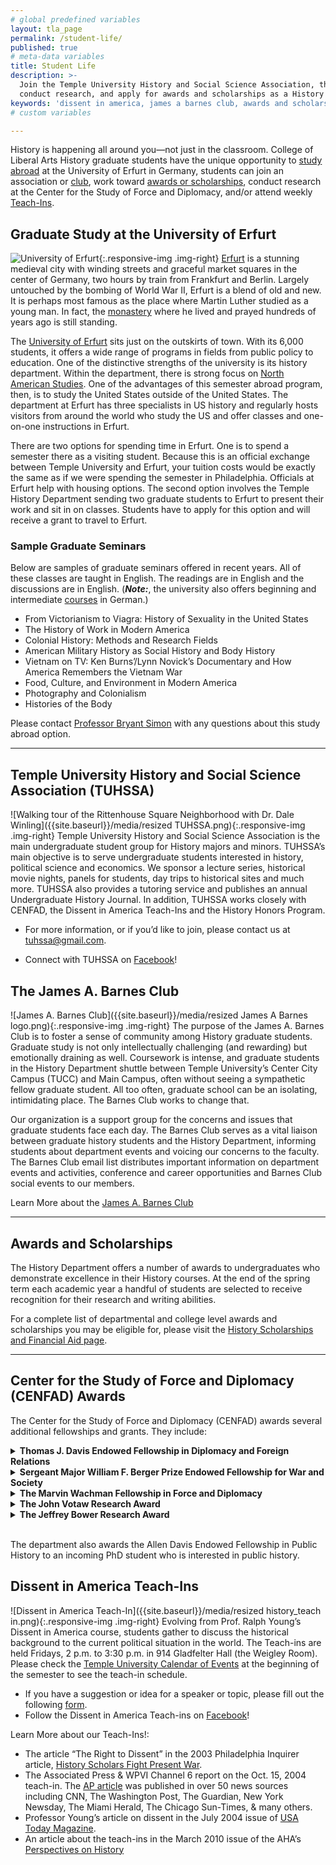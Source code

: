 ```yaml
---
# global predefined variables
layout: tla_page
permalink: /student-life/
published: true
# meta-data variables
title: Student Life
description: >-
  Join the Temple University History and Social Science Association, the James A. Barnes Club, attend Teach-ins,
  conduct research, and apply for awards and scholarships as a History student at Temple University’s College of Liberal Arts.
keywords: 'dissent in america, james a barnes club, awards and scholarships'
# custom variables

---
```

History is happening all around you—not just in the classroom. College of Liberal Arts History graduate students have the unique opportunity to [study abroad](graduate-study-at-the-university-of-erfurt) at the University of Erfurt in Germany, students can join an association or [club](#the-james-a-barnes-club), work toward [awards or scholarships](#awards-and-scholarships), conduct research at the Center for the Study of Force and Diplomacy, and/or attend weekly [Teach-Ins](#dissent-in-america-teach-ins). 

## Graduate Study at the University of Erfurt
![University of Erfurt]({{site.baseurl}}/media/resizederfurt.jpg){:.responsive-img .img-right}
[Erfurt](https://www.thecrazytourist.com/15-best-things-erfurt-germany/) is a stunning medieval city with winding streets and graceful market squares in the center of Germany, two hours by train from Frankfurt and Berlin. Largely untouched by the bombing of World War II, Erfurt is a blend of old and new. It is perhaps most famous as the place where Martin Luther studied as a young man. In fact, the [monastery](https://europeforvisitors.com/germany/erfurt/erfurt-augustinerkloster.htm) where he lived and prayed hundreds of years ago is still standing.

The [University of Erfurt](https://www.uni-erfurt.de/en/university-of-erfurt/) sits just on the outskirts of town. With its 6,000 students, it offers a wide range of programs in fields from public policy to education. One of the distinctive strengths of the university is its history department. Within the department, there is strong focus on [North American Studies](https://www.uni-erfurt.de/en/geschichte/north-american-history/). One of the advantages of this semester abroad program, then, is to study the United States outside of the United States. The department at Erfurt has three specialists in US history and regularly hosts visitors from around the world who study the US and offer classes and one-on-one instructions in Erfurt.  

There are two options for spending time in Erfurt. One is to spend a semester there as a visiting student. Because this is an official exchange between Temple University and Erfurt, your tuition costs would be exactly the same as if we were spending the semester in Philadelphia. Officials at Erfurt help with housing options. The second option involves the Temple History Department sending two graduate students to Erfurt to present their work and sit in on classes. Students have to apply for this option and will receive a grant to travel to Erfurt.

### Sample Graduate Seminars
Below are samples of graduate seminars offered in recent years. All of these classes are taught in English. The readings are in English and the discussions are in English. (_**Note:**_, the university also offers beginning and intermediate [courses](https://www.uni-erfurt.de/en/international/visiting-scholars/living-in-erfurt/language-courses/) in German.)  

- From Victorianism to Viagra: History of Sexuality in the United States
- The History of Work in Modern America
- Colonial History: Methods and Research Fields
- American Military History as Social History and Body History
- Vietnam on TV: Ken Burns’/Lynn Novick’s Documentary and How America Remembers the Vietnam War
- Food, Culture, and Environment in Modern America
- Photography and Colonialism
- Histories of the Body

Please contact [Professor Bryant Simon](mailto:brysimon@temple.edu) with any questions about this study abroad option.  

___

## Temple University History and Social Science Association (TUHSSA)
![Walking tour of the Rittenhouse Square Neighborhood with Dr. Dale Winling]({{site.baseurl}}/media/resized TUHSSA.png){:.responsive-img .img-right}
Temple University History and Social Science Association is the main undergraduate student group for History majors and minors. TUHSSA’s main objective is to serve undergraduate students interested in history, political science and economics. We sponsor a lecture series, historical movie nights, panels for students, day trips to historical sites and much more. TUHSSA also provides a tutoring service and publishes an annual Undergraduate History Journal. In addition, TUHSSA works closely with CENFAD, the Dissent in America Teach-Ins and the History Honors Program.

- For more information, or if you’d like to join, please contact us at [tuhssa@gmail.com](mailto:tuhssa@gmail.com). 

- Connect with TUHSSA on [Facebook](http://www.facebook.com/group.php?gid=72543762899)! 

## The James A. Barnes Club
![James A. Barnes Club]({{site.baseurl}}/media/resized James A Barnes logo.png){:.responsive-img .img-right}
The purpose of the James A. Barnes Club is to foster a sense of community among History graduate students. Graduate study is not only intellectually challenging (and rewarding) but emotionally draining as well. Coursework is intense, and graduate students in the History Department shuttle between Temple University’s Center City Campus (TUCC) and Main Campus, often without seeing a sympathetic fellow graduate student. All too often, graduate school can be an isolating, intimidating place. The Barnes Club works to change that.

Our organization is a support group for the concerns and issues that graduate students face each day. The Barnes Club serves as a vital liaison between graduate history students and the History Department, informing students about department events and voicing our concerns to the faculty. The Barnes Club email list distributes important information on department events and activities, conference and career opportunities and Barnes Club social events to our members.

Learn More about the [James A. Barnes Club](https://sites.temple.edu/barnesclub/)

___

## Awards and Scholarships
The History Department offers a number of awards to undergraduates who demonstrate excellence in their History courses. At the end of the spring term each academic year a handful of students are selected to receive recognition for their research and writing abilities.

For a complete list of departmental and college level awards and scholarships you may be eligible for, please visit the [History Scholarships and Financial Aid page](https://www.temple.edu/academics/degree-programs/history-major-la-hist-ba/cla-history-ba-scholarships).

___

## Center for the Study of Force and Diplomacy (CENFAD) Awards
The Center for the Study of Force and Diplomacy (CENFAD) awards several additional fellowships and grants. They include:

<details>
  <summary><strong>Thomas J. Davis Endowed Fellowship in Diplomacy and Foreign Relations</strong></summary>
<p>This fellowship is made possible by the generosity of Todd Davis, who received his Ph.D. in History from Temple in 2002 and served as the first graduate assistant for development for the Center for the Study of Diplomacy (CENFAD). Todd named the fellowship after his father, a decorated first lieutenant in the U.S. Army who was killed in action during the Vietnam War.  Responsibilities will be dedicated to advancing the Center for the Study of Force and Diplomacy. In this capacity, your assignment will be primarily to assist, through research and writing, applications for external grants to support CENFAD’s projects. You will also be expected to assist in the publication of CENFAD’s newsletter, Strategic Visions, help publicize lectures and symposia, administrate CENFAD’s website, coordinate CENFAD colloquia and other events, and contribute in parallel ways. As is the case with a conventional assistantship, you will not be expected to work more than 20 hours per week. The fellowship Includes a stipend — amount changes each year.</p>
</details>

<details>
  <summary><strong>Sergeant Major William F. Berger Prize Endowed Fellowship for War and Society</strong></summary>
<p>This fellowship is made possible by the generosity of Joseph Eble, who received his M.A. in History from Temple in 1997. Joe previously earned a graduate degree from the U.S. Naval War College in National Security and Strategic Studies and served in the U.S. Navy for 21 years before retiring as a commander. He named the fellowship after his father-in-law, a decorated sergeant major in the U.S. Army who fought in both World War II and Vietnam. Responsibilities will be dedicated to advancing the History Department’s concentration in War and Society, a vital dimension of the Center for the Study of Force and Diplomacy (CENFAD). You will fulfill this responsibility primarily as a teaching assistant in the introductory course in War and Society, History C063. You will also have the opportunity to contribute to the development of a more extensive curriculum in War and Society. As is the case with a conventional assistantship, you will not be expected to work more than 20 hours per week. The prize includes a stipend.</p>
</details>

<details>
  <summary><strong>The Marvin Wachman Fellowship in Force and Diplomacy</strong></summary>
<p>To be awarded to a Temple University graduate student in the history of U.S. foreign relations.</p>
</details>

<details>
  <summary><strong>The John Votaw Research Award</strong></summary>
<p>Endowed research award for Temple University graduate students of diplomatic and military history, with preference going to military history.</p>
</details>

<details>
  <summary><strong>The Jeffrey Bower Research Award</strong></summary>
<p>Awarded to a Temple University graduate student of military or diplomatic history. Preference is given to students who incorporate a study of technology into their work.</p>
</details>

<br>The department also awards the Allen Davis Endowed Fellowship in Public History to an incoming PhD student who is interested in public history.<br>

## Dissent in America Teach-Ins
![Dissent in America Teach-In]({{site.baseurl}}/media/resized history_teach in.png){:.responsive-img .img-right}
Evolving from Prof. Ralph Young’s Dissent in America course, students gather to discuss the historical background to the current political situation in the world. The Teach-ins are held Fridays, 2 p.m. to 3:30 p.m. in 914 Gladfelter Hall (the Weigley Room). Please check the [Temple University Calendar of Events](https://events.temple.edu/department/college-of-liberal-arts) at the beginning of the semester to see the teach-in schedule.
- If you have a suggestion or idea for a speaker or topic, please fill out the following [form](https://form.jotform.com/81094750388161).
- Follow the Dissent in America Teach-ins on [Facebook](https://www.facebook.com/pages/Dissent-in-America-Teach-in/1409419602625923)! 

Learn More about our Teach-Ins!:
- The article “The Right to Dissent” in the 2003 Philadelphia Inquirer article, [History Scholars Fight Present War](http://www.peace.ca/professorsrally.htm).
- The Associated Press & WPVI Channel 6 report on the Oct. 15, 2004 teach-in. The [AP article](https://liberalarts.temple.edu/sites/liberalarts/files/Veteran%20earns%20dissenters.pdf) was published in over 50 news sources including CNN, The Washington Post, The Guardian, New York Newsday, The Miami Herald, The Chicago Sun-Times, & many others.
- Professor Young’s article on dissent in the July 2004 issue of [USA Today Magazine](https://liberalarts.temple.edu/sites/liberalarts/files/DISSENT.pdf).
- An article about the teach-ins in the March 2010 issue of the AHA’s [Perspectives on History](https://www.historians.org/publications-and-directories/perspectives-on-history/march-2010/teaching-history-sixties-style-at-temple-university)
